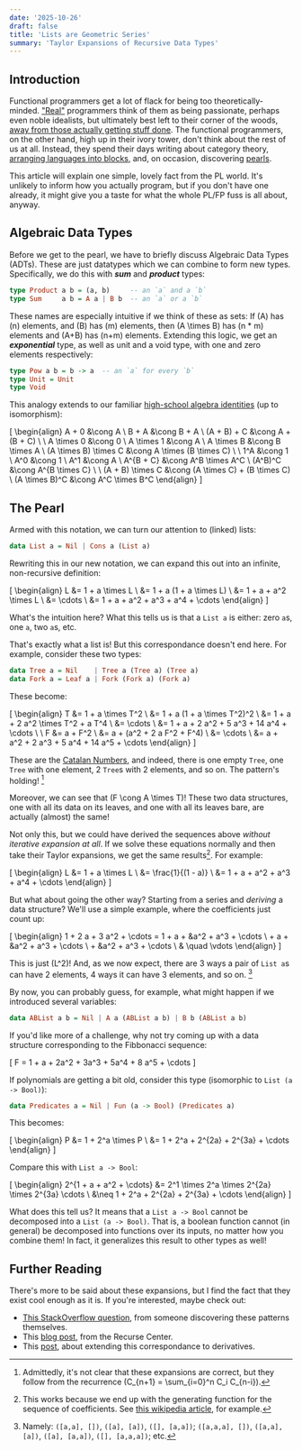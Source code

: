 ```yaml
---
date: '2025-10-26'
draft: false
title: 'Lists are Geometric Series'
summary: 'Taylor Expansions of Recursive Data Types'
---
```


## Introduction 

Functional programmers get a lot of flack for being too theoretically-minded. ["Real"](https://xkcd.com/378/) programmers think of them as being passionate, perhaps even noble idealists, but ultimately best left to their corner of the woods, [away from those actually getting stuff done](https://www.youtube.com/watch?v=iSmkqocn0oQ). The functional programmers, on the other hand, high up in their ivory tower, don't think about the rest of us at all. Instead, they spend their days writing about category theory, [arranging languages into blocks](https://en.wikipedia.org/wiki/Lambda_cube), and, on occasion, discovering [pearls](https://wiki.haskell.org/Research_papers/Functional_pearls).

This article will explain one simple, lovely fact from the PL world. It's unlikely to inform how you actually program, but if you don't have one already, it might give you a taste for what the whole PL/FP fuss is all about, anyway.

## Algebraic Data Types

Before we get to the pearl, we have to briefly discuss Algebraic Data Types (ADTs). These are just datatypes which we can combine to form new types. Specifically, we do this with **_sum_** and **_product_** types: 

```haskell
type Product a b = (a, b)     -- an `a` and a `b`
type Sum     a b = A a | B b  -- an `a` or a `b`
```

These names are especially intuitive if we think of these as sets: If \(A\) has \(n\) elements, and \(B\) has \(m\) elements, then \(A \times B\) has \(n * m\) elements and \(A+B\) has \(n+m\) elements. Extending this logic, we get an **_exponential_** type, as well as unit and a void type, with one and zero elements respectively:

```haskell
type Pow a b = b -> a  -- an `a` for every `b`
type Unit = Unit
type Void
```

This analogy extends to our familiar [high-school algebra identities](https://www.cs.ox.ac.uk/people/daniel.james/iso/iso.pdf) (up to isomorphism):

\[
\begin{align}
  A + 0 &\cong A \\
  B + A &\cong B + A \\
  (A + B) + C &\cong A + (B + C) \\
  \\
  A \times 0 &\cong 0 \\
  A \times 1 &\cong A \\
  A \times B &\cong B \times A \\
  (A \times B) \times C &\cong A \times (B \times C) \\
  \\
  1^A &\cong 1 \\
  A^0 &\cong 1 \\
  A^1 &\cong A \\
  A^{B + C} &\cong A^B \times A^C \\
  (A^B)^C &\cong A^{B \times C} \\
  \\
  (A + B) \times C &\cong (A \times C) + (B \times C) \\
  (A \times B)^C &\cong A^C \times B^C
\end{align}
\]

## The Pearl 

Armed with this notation, we can turn our attention to (linked) lists:

```haskell
data List a = Nil | Cons a (List a)
```

Rewriting this in our new notation, we can expand this out into an infinite, non-recursive definition:

\[
\begin{align}
  L &= 1 + a \times L \\ 
    &= 1 + a (1 + a \times L) \\
    &= 1 + a + a^2 \times L \\
    &= \cdots \\
    &= 1 + a + a^2 + a^3 + a^4 + \cdots
\end{align}
\]

What's the intuition here? What this tells us is that a `List a` is either: zero `a`s, one `a`, two `a`s, etc.

That's exactly what a list is! But this correspondance doesn't end here. For example, consider these two types:

```haskell
data Tree a = Nil    | Tree a (Tree a) (Tree a)
data Fork a = Leaf a | Fork (Fork a) (Fork a)
```

These become:

\[
\begin{align}
  T &= 1 + a \times T^2 \\ 
    &= 1 + a (1 + a \times T^2)^2 \\
    &= 1 + a + 2 a^2 \times T^2 + a T^4 \\
    &= \cdots \\
    &= 1 + a + 2 a^2 + 5 a^3 + 14 a^4 + \cdots \\
  \\
  F &= a + F^2 \\
    &= a + (a^2 + 2 a F^2 + F^4) \\
    &= \cdots \\
    &= a + a^2 + 2 a^3 + 5 a^4 + 14 a^5 + \cdots
\end{align}
\]

These are the [Catalan Numbers](https://oeis.org/A000108), and indeed, there is one empty `Tree`, one `Tree` with one element, 2 `Tree`s with 2 elements, and so on. The pattern's holding! [^admit]

[^admit]: Admittedly, it's not clear that these expansions are correct, but they follow from the recurrence \(C_{n+1} = \sum_{i=0}^n C_i C_{n-i}\).

Moreover, we can see that \(F \cong A \times T\)! These two data structures, one with all its data on its leaves, and one with all its leaves bare, are actually (almost) the same! 

Not only this, but we could have derived the sequences above _without iterative expansion at all_. If we solve these equations normally and then take their Taylor expansions, we get the same results[^GenFun]. For example:

[^GenFun]: This works because we end up with the generating function for the sequence of coefficients. See [this wikipedia article](https://en.wikipedia.org/wiki/Enumerative_combinatorics#Sequences), for example.

\[
\begin{align}
  L &= 1 + a \times L \\
    &= \frac{1}{(1 - a)} \\
    &= 1 + a + a^2 + a^3 + a^4 + \cdots
\end{align}
\]

But what about going the other way? Starting from a series and _deriving_ a data structure? We'll use a simple example, where the coefficients just count up:

\[
\begin{align}
  1 + 2 a + 3 a^2 + \cdots = 1 + a + &a^2 + a^3 + \cdots
  \\ + a + &a^2 + a^3 + \cdots
  \\ + &a^2 + a^3 +  \cdots
  \\ & \quad \vdots
\end{align}
\]

This is just \(L^2\)! And, as we now expect, there are 3 ways a pair of `List a`s can have 2 elements, 4 ways it can have 3 elements, and so on. [^lists]

[^lists]: Namely: `([a,a], [])`, `([a], [a])`, `([], [a,a])`; `([a,a,a], [])`, `([a,a], [a])`, `([a], [a,a])`, `([], [a,a,a])`; etc.

By now, you can probably guess, for example, what might happen if we introduced several variables:

```haskell
data ABList a b = Nil | A a (ABList a b) | B b (ABList a b)
```

If you'd like more of a challenge, why not try coming up with a data structure corresponding to the Fibbonacci sequence:

\[
  F = 1 + a + 2a^2 + 3a^3 + 5a^4 + 8 a^5 + \cdots
\]

If polynomials are getting a bit old, consider this type (isomorphic to `List (a -> Bool)`):

```haskell
data Predicates a = Nil | Fun (a -> Bool) (Predicates a)
```

This becomes:

\[
\begin{align}
  P &= 1 + 2^a \times P \\
    &= 1 + 2^a + 2^{2a} + 2^{3a} + \cdots
\end{align}
\]

Compare this with `List a -> Bool`:

\[
\begin{align}
  2^{1 + a + a^2 + \cdots} &= 2^1 \times 2^a \times 2^{2a} \times 2^{3a} \cdots \\
                           &\neq 1 + 2^a + 2^{2a} + 2^{3a} + \cdots
\end{align}
\]

What does this tell us? It means that a `List a -> Bool` cannot be decomposed into a `List (a -> Bool)`. That is, a boolean function cannot (in general) be decomposed into functions over its inputs, no matter how you combine them! In fact, it generalizes this result to other types as well!

## Further Reading

There's more to be said about these expansions, but I find the fact that they exist cool enough as it is. If you're interested, maybe check out:

- [This StackOverflow question](https://stackoverflow.com/questions/9190352/abusing-the-algebra-of-algebraic-data-types-why-does-this-work), from someone discovering these patterns themselves.
- This [blog post](https://codewords.recurse.com/issues/three/algebra-and-calculus-of-algebraic-data-types), from the 
Recurse Center.
- This [post](https://pavpanchekha.com/blog/zippers/derivative.html#sec-2), about extending this correspondance to derivatives.
